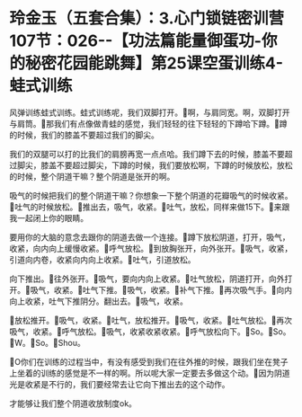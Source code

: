 # 玲金玉（五套合集）：3.心门锁链密训营 107节：026--【功法篇能量御蛋功-你的秘密花园能跳舞】第25课空蛋训练4-蛙式训练

风弹训练蛙式训练。蛙式训练呢，我们双脚打开。🎼啊，与肩同宽。啊，双脚打开与肩筒。🎼那我们有点像做青蛙的感觉，我们轻轻的往下轻轻的下蹲哈下蹲。🎼蹲的时候，我们的膝盖不要超过我们的脚尖。

我们的双腿可以打的比我们的肩膀再宽一点点哈。我们蹲下去的时候，膝盖不要超过脚尖，膝盖不要超过脚尖，下蹲的时候，我们要放松啊，下蹲的时候放松，放松的时候，整个阴道干嘛？整个阴道是张开的啊。

吸气的时候把我们的整个阴道干嘛？你想象一下整个阴道的花瓣吸气的时候收紧。🎼吐气的时候放松。🎼推出去，吸气，收紧。🎼吐气，放松，同样来做15下。🎼来跟我一起闭上你的眼睛。

要用你的大脑的意念去跟你的阴道去做一个连接。🎼蹲下放松阴道，打开，吸气，收紧，向内向上缓慢收紧。🎼呼气放松。🎼到放胸张开，向外张开。🎼吸气，收紧，引道向内卷，收紧向内向上收紧。🎼吐气，引道放松。

向下推出。🎼往外张开。🎼吸气，要向内向上收紧。🎼吐气放松，阴道打开，向外打开。🎼吸气，收紧。🎼吐气下推。🎼吸气，收紧。🎼补气下推。🎼再次吸气手。🎼向内向上收紧，吐气下推阴分。翻出去。🎼吸气，收紧。

🎼放松推开。🎼吸气，收紧。🎼吐气，放松推开。🎼吸气，收紧。🎼吐气放松。🎼再次吸气，收紧。🎼呼气放松。🎼吸气，收紧收紧收紧。🎼呼气放松向下。🎼So。🎼So。🎼W。🎼So。🎼Shou。

🎼O你们在训练的过程当中，有没有感受到我们在往外推的时候，跟我们坐在凳子上坐着的训练的感觉是不一样的啊。所以呢大家一定要去多做这个动。🎼因为阴道光是收紧是不行的，我们要经常去让它向下推出去的这个动作。

才能够让我们整个阴道收放制度ok。